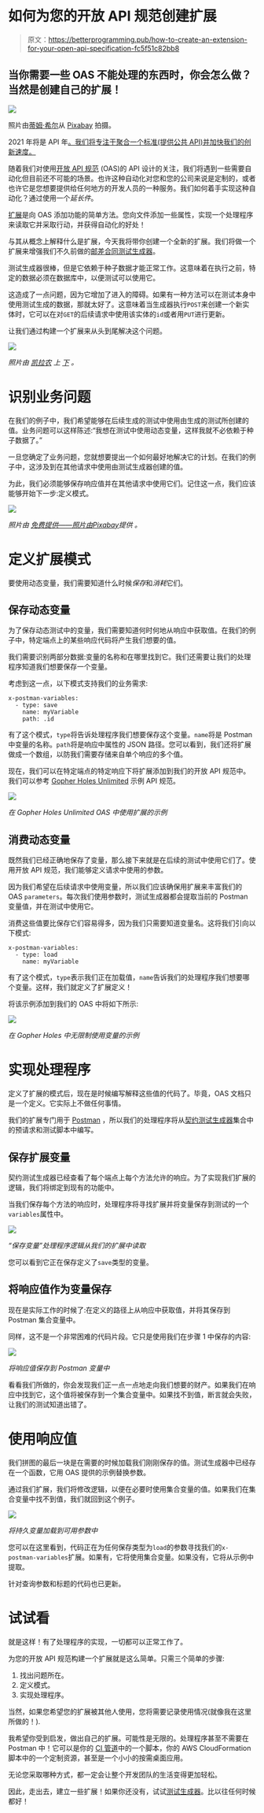 # 如何为您的开放 API 规范创建扩展

> 原文：<https://betterprogramming.pub/how-to-create-an-extension-for-your-open-api-specification-fc5f51c82bb8>

## 当你需要一些 OAS 不能处理的东西时，你会怎么做？当然是创建自己的扩展！

![](img/96e28f841a0ef61eb483aa772fa27bf5.png)

照片由[蒂姆·希尔](https://pixabay.com/users/timhill-5727184/?utm_source=link-attribution&amp;utm_medium=referral&amp;utm_campaign=image&amp;utm_content=5436525)从 [Pixabay](https://pixabay.com/?utm_source=link-attribution&amp;utm_medium=referral&amp;utm_campaign=image&amp;utm_content=5436525) 拍摄。

2021 年将是 API 年[。我们将专注于聚合一个标准(提供公共 API)并加快我们的创新速度。](https://medium.com/better-programming/its-2021-this-is-where-your-focus-should-be-in-tech-73deeb0b1eb)

随着我们对使用[开放 API 规范](https://www.openapis.org) (OAS)的 API 设计的关注，我们将遇到一些需要自动化但目前还不可能的场景。也许这种自动化对您和您的公司来说是定制的，或者也许它是您想要提供给任何地方的开发人员的一种服务。我们如何着手实现这种自动化？通过使用一个*延长件*。

[扩展](https://swagger.io/docs/specification/openapi-extensions/)是向 OAS 添加功能的简单方法。您向文件添加一些属性，实现一个处理程序来读取它并采取行动，并获得自动化的好处！

与其从概念上解释什么是扩展，今天我将带你创建一个全新的扩展。我们将做一个扩展来增强我们不久前做的[邮差合同测试生成器](https://medium.com/better-programming/dynamic-test-generation-with-open-api-spec-3-0-10dacd7866c2)。

测试生成器很棒，但是它依赖于种子数据才能正常工作。这意味着在执行之前，特定的数据必须在数据库中，以便测试可以使用它。

这造成了一点问题，因为它增加了进入的障碍。如果有一种方法可以在测试本身中使用测试生成的数据，那就太好了。这意味着当生成器执行`POST`来创建一个新实体时，它可以在对`GET`的后续请求中使用该实体的`id`或者用`PUT`进行更新。

让我们通过构建一个扩展来从头到尾解决这个问题。

![](img/1b5bf7386b18c2f16381c6d7395a00e5.png)

*照片由* [*凯拉农*](https://unsplash.com/@imagesbykayla?utm_source=unsplash&utm_medium=referral&utm_content=creditCopyText) *上* [*下*](https://unsplash.com/s/photos/search?utm_source=unsplash&utm_medium=referral&utm_content=creditCopyText) *。*

# **识别业务问题**

在我们的例子中，我们希望能够在后续生成的测试中使用由生成的测试所创建的值。业务问题可以这样陈述:“我想在测试中使用动态变量，这样我就不必依赖于种子数据了。”

一旦您确定了业务问题，您就想要提出一个如何最好地解决它的计划。在我们的例子中，这涉及到在其他请求中使用由测试生成器创建的值。

为此，我们必须能够保存响应值并在其他请求中使用它们。记住这一点，我们应该能够开始下一步:定义模式。

![](img/483e591fd29335d9a61eda6ade59b01e.png)

*照片由* [*免费提供——照片由*](https://pixabay.com/photos/?utm_source=link-attribution&utm_medium=referral&utm_campaign=image&utm_content=1149962)[*Pixabay*](https://pixabay.com/?utm_source=link-attribution&utm_medium=referral&utm_campaign=image&utm_content=1149962)*提供* *。*

# **定义扩展模式**

要使用动态变量，我们需要知道什么时候*保存*和*消耗*它们。

## 保存动态变量

为了保存动态测试中的变量，我们需要知道何时何地从响应中获取值。在我们的例子中，特定端点上的某些响应代码将产生我们想要的值。

我们需要识别两部分数据:变量的名称和在哪里找到它。我们还需要让我们的处理程序知道我们想要保存一个变量。

考虑到这一点，以下模式支持我们的业务需求:

```
x-postman-variables: 
  - type: save 
    name: myVariable 
    path: .id
```

有了这个模式，`type`将告诉处理程序我们想要保存这个变量。`name`将是 Postman 中变量的名称。`path`将是响应中属性的 JSON 路径。您可以看到，我们还将扩展做成一个数组，以防我们需要存储来自单个响应的多个值。

现在，我们可以在特定端点的特定响应下将扩展添加到我们的开放 API 规范中。我们可以参考 [Gopher Holes Unlimited](https://github.com/allenheltondev/gopher-holes-unlimited/) 示例 API 规范。

![](img/fd19f86ec2e9e19e5b75f80122c41474.png)

*在 Gopher Holes Unlimited OAS 中使用扩展的示例*

## 消费动态变量

既然我们已经正确地保存了变量，那么接下来就是在后续的测试中使用它们了。使用开放 API 规范，我们能够定义请求中使用的参数。

因为我们希望在后续请求中使用变量，所以我们应该确保用扩展来丰富我们的 OAS `parameters`。每次我们使用参数时，测试生成器都会提取当前的 Postman 变量值，并在测试中使用它。

消费这些值要比保存它们容易得多，因为我们只需要知道变量名。这将我们引向以下模式:

```
x-postman-variables: 
  - type: load
    name: myVariable
```

有了这个模式，`type`表示我们正在加载值，`name`告诉我们的处理程序我们想要哪个变量。这样，我们就定义了扩展定义！

将该示例添加到我们的 OAS 中将如下所示:

![](img/951007b380a93baec75f81d7c27cb1fd.png)

*在 Gopher Holes 中无限制使用变量的示例*

# **实现处理程序**

定义了扩展的模式后，现在是时候编写解释这些值的代码了。毕竟，OAS 文档只是一个定义。它实际上不做任何事情。

我们的扩展专门用于 [Postman](https://www.postman.com/) ，所以我们的处理程序将从[契约测试生成器](https://github.com/allenheltondev/postman-contract-test-generator)集合中的预请求和测试脚本中编写。

## 保存扩展变量

契约测试生成器已经查看了每个端点上每个方法允许的响应。为了实现我们扩展的逻辑，我们将绑定到现有的功能中。

当我们保存每个方法的响应时，处理程序将寻找扩展并将变量保存到测试的一个`variables`属性中。

![](img/d825ba190e80ab60d201e3a07adf0458.png)

*“保存变量”处理程序逻辑从我们的扩展中读取*

您可以看到它正在保存定义了`save`类型的变量。

## 将响应值作为变量保存

现在是实际工作的时候了:在定义的路径上从响应中获取值，并将其保存到 Postman 集合变量中。

同样，这不是一个非常困难的代码片段。它只是使用我们在步骤 1 中保存的内容:

![](img/583647ac6e7ada619ad75a3c4c043348.png)

*将响应值保存到 Postman 变量中*

看看我们所做的，你会发现我们正一点一点地走向我们想要的财产。如果我们在响应中找到它，这个值将被保存到一个集合变量中。如果找不到值，断言就会失败，让我们的测试知道出错了。

# 使用响应值

我们拼图的最后一块是在需要的时候加载我们刚刚保存的值。测试生成器中已经存在一个函数，它用 OAS 提供的示例替换参数。

通过我们扩展，我们将修改逻辑，以便在必要时使用集合变量的值。如果我们在集合变量中找不到值，我们就回到这个例子。

![](img/3a138ace9018350bd0d7e4f9f36caa2c.png)

*将持久变量加载到可用参数中*

您可以在这里看到，代码正在为任何保存类型为`load`的参数寻找我们的`x-postman-variables`扩展。如果有，它将使用集合变量。如果没有，它将从示例中提取。

针对查询参数和标题的代码也已更新。

# **试试看**

就是这样！有了处理程序的实现，一切都可以正常工作了。

为您的开放 API 规范构建一个扩展就是这么简单。只需三个简单的步骤:

1.  找出问题所在。
2.  定义模式。
3.  实现处理程序。

当然，如果您希望您的扩展被其他人使用，您将需要记录使用情况(就像我在这里所做的！).

我希望你受到启发，做出自己的扩展。可能性是无限的。处理程序甚至不需要在 Postman 中！它可以是你的 [CI 管道](https://medium.com/better-programming/how-to-build-a-ci-cd-pipeline-in-aws-in-5-minutes-and-58-seconds-4de156477042)中的一个脚本，你的 AWS CloudFormation 脚本中的一个定制资源，甚至是一个小小的按需桌面应用。

无论您采取哪种方式，都一定会让整个开发团队的生活变得更加轻松。

因此，走出去，建立一些扩展！如果你还没有，试试[测试生成器](https://github.com/allenheltondev/postman-contract-test-generator)。比以往任何时候都好！